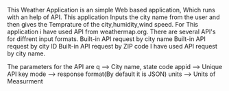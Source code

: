 This Weather Application is an simple Web based application, Which runs with an help of API. 
This application Inputs the city name from the user and then gives the Temprature of the city,humidity,wind speed.
For This application i have used API from weathermap.org.
There are several API's for diffrent input formats.
Built-in API request by city name
Built-in API request by city ID
Built-in API request by ZIP code
I have used API request by city name.

The parameters for the API are
q --> City name, state code 
appid --> Unique API key
mode  --> response format(By default it is JSON)
units  --> Units of Measurment
